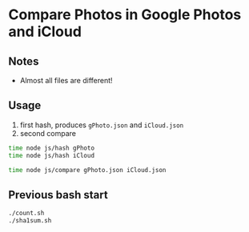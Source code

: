 # Compare Photos in Google Photos and iCloud

## Notes

- Almost all files are different!

## Usage

1. first hash, produces `gPhoto.json` and `iCloud.json`
2. second compare

```bash
time node js/hash gPhoto
time node js/hash iCloud
```

```bash
time node js/compare gPhoto.json iCloud.json
```

## Previous bash start

```bash
./count.sh
./sha1sum.sh
```
